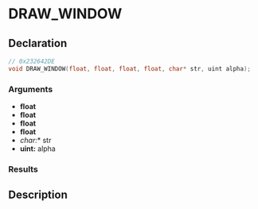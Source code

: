 # DRAW_WINDOW

## Declaration
```cpp
// 0x232642DE
void DRAW_WINDOW(float, float, float, float, char* str, uint alpha);
```

### Arguments
- **float**
- **float**
- **float**
- **float**
- **char*:** str
- **uint:** alpha

### Results

## Description

